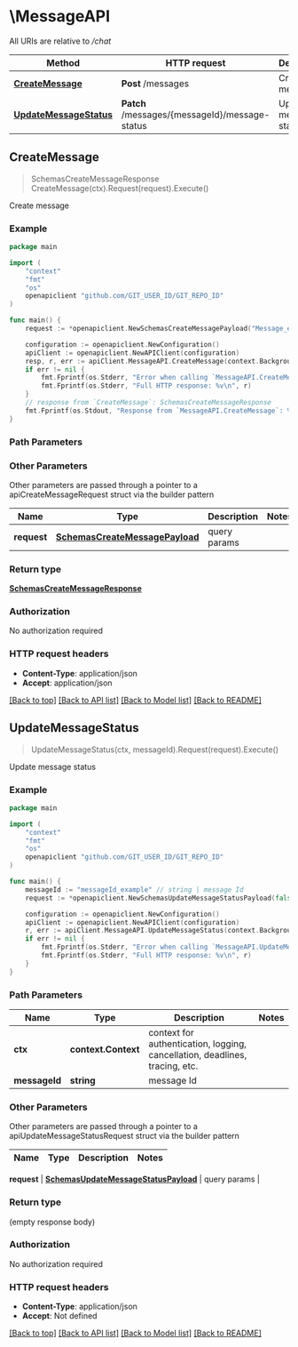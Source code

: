 # \MessageAPI

All URIs are relative to */chat*

Method | HTTP request | Description
------------- | ------------- | -------------
[**CreateMessage**](MessageAPI.md#CreateMessage) | **Post** /messages | Create message
[**UpdateMessageStatus**](MessageAPI.md#UpdateMessageStatus) | **Patch** /messages/{messageId}/message-status | Update message status



## CreateMessage

> SchemasCreateMessageResponse CreateMessage(ctx).Request(request).Execute()

Create message

### Example

```go
package main

import (
	"context"
	"fmt"
	"os"
	openapiclient "github.com/GIT_USER_ID/GIT_REPO_ID"
)

func main() {
	request := *openapiclient.NewSchemasCreateMessagePayload("Message_example", "RoomId_example") // SchemasCreateMessagePayload | query params

	configuration := openapiclient.NewConfiguration()
	apiClient := openapiclient.NewAPIClient(configuration)
	resp, r, err := apiClient.MessageAPI.CreateMessage(context.Background()).Request(request).Execute()
	if err != nil {
		fmt.Fprintf(os.Stderr, "Error when calling `MessageAPI.CreateMessage``: %v\n", err)
		fmt.Fprintf(os.Stderr, "Full HTTP response: %v\n", r)
	}
	// response from `CreateMessage`: SchemasCreateMessageResponse
	fmt.Fprintf(os.Stdout, "Response from `MessageAPI.CreateMessage`: %v\n", resp)
}
```

### Path Parameters



### Other Parameters

Other parameters are passed through a pointer to a apiCreateMessageRequest struct via the builder pattern


Name | Type | Description  | Notes
------------- | ------------- | ------------- | -------------
 **request** | [**SchemasCreateMessagePayload**](SchemasCreateMessagePayload.md) | query params | 

### Return type

[**SchemasCreateMessageResponse**](SchemasCreateMessageResponse.md)

### Authorization

No authorization required

### HTTP request headers

- **Content-Type**: application/json
- **Accept**: application/json

[[Back to top]](#) [[Back to API list]](../README.md#documentation-for-api-endpoints)
[[Back to Model list]](../README.md#documentation-for-models)
[[Back to README]](../README.md)


## UpdateMessageStatus

> UpdateMessageStatus(ctx, messageId).Request(request).Execute()

Update message status



### Example

```go
package main

import (
	"context"
	"fmt"
	"os"
	openapiclient "github.com/GIT_USER_ID/GIT_REPO_ID"
)

func main() {
	messageId := "messageId_example" // string | message Id
	request := *openapiclient.NewSchemasUpdateMessageStatusPayload(false) // SchemasUpdateMessageStatusPayload | query params

	configuration := openapiclient.NewConfiguration()
	apiClient := openapiclient.NewAPIClient(configuration)
	r, err := apiClient.MessageAPI.UpdateMessageStatus(context.Background(), messageId).Request(request).Execute()
	if err != nil {
		fmt.Fprintf(os.Stderr, "Error when calling `MessageAPI.UpdateMessageStatus``: %v\n", err)
		fmt.Fprintf(os.Stderr, "Full HTTP response: %v\n", r)
	}
}
```

### Path Parameters


Name | Type | Description  | Notes
------------- | ------------- | ------------- | -------------
**ctx** | **context.Context** | context for authentication, logging, cancellation, deadlines, tracing, etc.
**messageId** | **string** | message Id | 

### Other Parameters

Other parameters are passed through a pointer to a apiUpdateMessageStatusRequest struct via the builder pattern


Name | Type | Description  | Notes
------------- | ------------- | ------------- | -------------

 **request** | [**SchemasUpdateMessageStatusPayload**](SchemasUpdateMessageStatusPayload.md) | query params | 

### Return type

 (empty response body)

### Authorization

No authorization required

### HTTP request headers

- **Content-Type**: application/json
- **Accept**: Not defined

[[Back to top]](#) [[Back to API list]](../README.md#documentation-for-api-endpoints)
[[Back to Model list]](../README.md#documentation-for-models)
[[Back to README]](../README.md)

